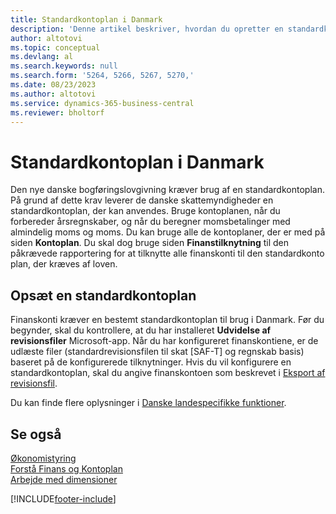 ```yaml
---
title: Standardkontoplan i Danmark
description: 'Denne artikel beskriver, hvordan du opretter en standardkontoplan i Danmark.'
author: altotovi
ms.topic: conceptual
ms.devlang: al
ms.search.keywords: null
ms.search.form: '5264, 5266, 5267, 5270,'
ms.date: 08/23/2023
ms.author: altotovi
ms.service: dynamics-365-business-central
ms.reviewer: bholtorf
---
```


# <a name="standard-chart-of-accounts-in-denmark"></a>Standardkontoplan i Danmark

Den nye danske bogføringslovgivning kræver brug af en standardkontoplan. På grund af dette krav leverer de danske skattemyndigheder en standardkontoplan, der kan anvendes. Bruge kontoplanen, når du forbereder årsregnskaber, og når du beregner momsbetalinger med almindelig moms og moms. Du kan bruge alle de kontoplaner, der er med på siden **Kontoplan**. Du skal dog bruge siden **Finanstilknytning** til den påkrævede rapportering for at tilknytte alle finanskonti til den standardkonto plan, der kræves af loven.

## <a name="set-up-a-standard-chart-of-accounts"></a>Opsæt en standardkontoplan

Finanskonti kræver en bestemt standardkontoplan til brug i Danmark. Før du begynder, skal du kontrollere, at du har installeret **Udvidelse af revisionsfiler** Microsoft-app. Når du har konfigureret finanskontiene, er de udlæste filer (standardrevisionsfilen til skat \[SAF-T\] og regnskab basis) baseret på de konfigurerede tilknytninger. Hvis du vil konfigurere en standardkontoplan, skal du angive finanskontoen som beskrevet i [Eksport af revisionsfil](../../finance-how-to-export-audit-files.md).

Du kan finde flere oplysninger i [Danske landespecifikke funktioner](denmark-local-functionality.md).

## <a name="see-also"></a>Se også

[Økonomistyring](../../finance.md)  
[Forstå Finans og Kontoplan](../../finance-general-ledger.md)  
[Arbejde med dimensioner](../../finance-dimensions.md)  

[!INCLUDE[footer-include](../../includes/footer-banner.md)]
